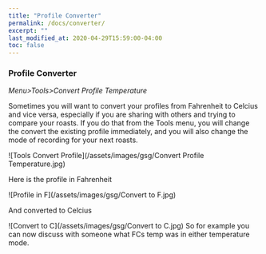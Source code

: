 ```yaml
---
title: "Profile Converter"
permalink: /docs/converter/
excerpt: ""
last_modified_at: 2020-04-29T15:59:00-04:00
toc: false
---
```


### Profile Converter

*Menu>Tools>Convert Profile Temperature*

Sometimes you will want to convert your profiles from Fahrenheit to Celcius and vice versa, especially if you are sharing with others and trying to compare your roasts.  If you do that from the Tools menu, you will change the convert the existing profile immediately, and you will also change the mode of recording for your next roasts. 

![Tools Convert Profile](/assets/images/gsg/Convert Profile Temperature.jpg)

Here is the profile in Fahrenheit

![Profile in F](/assets/images/gsg/Convert to F.jpg)

And converted to Celcius

![Convert to C](/assets/images/gsg/Convert to C.jpg)
So for example you can now discuss with someone what FCs temp was in either temperature mode.  

